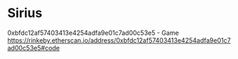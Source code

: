 # Sirius



0xbfdc12af57403413e4254adfa9e01c7ad00c53e5 - Game   https://rinkeby.etherscan.io/address/0xbfdc12af57403413e4254adfa9e01c7ad00c53e5#code
